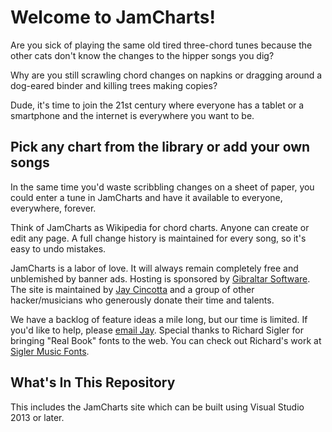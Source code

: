 Welcome to JamCharts!
=====================

Are you sick of playing the same old tired three-chord tunes because the other cats don't 
know the changes to the hipper songs you dig?

Why are you still scrawling chord changes on napkins or dragging around a dog-eared binder 
and killing trees making copies?

Dude, it's time to join the 21st century where everyone has a tablet or a smartphone and 
the internet is everywhere you want to be. 

Pick any chart from the library or add your own songs
--------------------------------------------------

In the same time you'd waste scribbling changes on a sheet of paper, you could enter a tune in JamCharts and have it 
available to everyone, everywhere, forever.

Think of JamCharts as Wikipedia for chord charts. Anyone can create or edit any page. A full change history is 
maintained for every song, so it's easy to undo mistakes.

JamCharts is a labor of love. It will always remain completely free and unblemished by banner ads. Hosting is 
sponsored by [Gibraltar Software](http://www.gibraltarsoftware.com). The site is maintained by [Jay Cincotta](https://www.linkedin.com/in/jaycincotta) and 
a group of other hacker/musicians who generously donate their time and talents.

We have a backlog of feature ideas a mile long, but our time is limited. If you'd like to help, please [email Jay](email:jay@gibraltarsoftware.com).
Special thanks to Richard Sigler for bringing "Real Book" fonts to the web. You can check out Richard's work 
at [Sigler Music Fonts](http://www.jazzfont.com/).

What's In This Repository
-------------------------

This includes the JamCharts site which can be built using Visual Studio 2013 or later.
